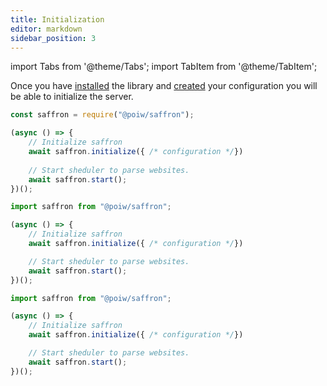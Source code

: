 ```yaml
---
title: Initialization
editor: markdown
sidebar_position: 3
---
```


import Tabs from '@theme/Tabs';
import TabItem from '@theme/TabItem';

Once you have [installed](02_installation.md) the library and [created](04_configuration.md) your configuration
you will be able to initialize the server.

<Tabs groupdId="lang">
<TabItem value="commonjs" label="CommonJS">

```js
const saffron = require("@poiw/saffron");

(async () => {
    // Initialize saffron
    await saffron.initialize({ /* configuration */})
    
    // Start sheduler to parse websites.
    await saffron.start();
})();
```

</TabItem>
<TabItem value="esmodules" label="ES modules">

```js
import saffron from "@poiw/saffron";

(async () => {
    // Initialize saffron
    await saffron.initialize({ /* configuration */})

    // Start sheduler to parse websites.
    await saffron.start();
})();
```

</TabItem>
<TabItem value="typescript" label="TypeScript">

```ts
import saffron from "@poiw/saffron";

(async () => {
    // Initialize saffron
    await saffron.initialize({ /* configuration */})

    // Start sheduler to parse websites.
    await saffron.start();
})();
```

</TabItem>
</Tabs>
